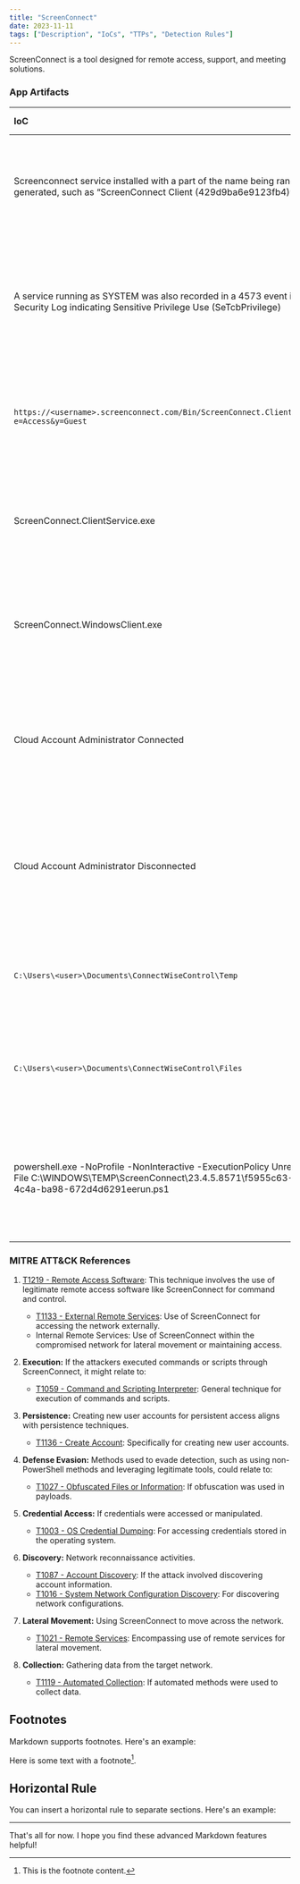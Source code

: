 ```yaml
---
title: "ScreenConnect"
date: 2023-11-11
tags: ["Description", "IoCs", "TTPs", "Detection Rules"]
---
```


ScreenConnect is a tool designed for remote access, support, and meeting solutions. 

### App Artifacts

|IoC | Observations | DFIR Relevance |
|:---|:---:|:---|
| Screenconnect service installed with a part of the name being randomly generated, such as “ScreenConnect Client (429d9ba6e9123fb4)” | source=system.evtx EventCode=7045<br>Message = "ScreenConnect Client (\*)" | Indicates potential unauthorized remote access software installation, often a sign of compromise or insider threat. |
| A service running as SYSTEM was also recorded in a 4573 event in the Security Log indicating Sensitive Privilege Use (SeTcbPrivilege) | source=system.evtx EventCode=4573<br>Message = "ScreenConnect" AND Message = "SeTcbPrivilege" | Reflects elevated privileges being used, potentially for malicious purposes, requiring investigation of service behavior. |
| `https://<username>.screenconnect.com/Bin/ScreenConnect.ClientSetup.exe?e=Access&y=Guest` | Review EDR/Sysmon commandlines, DNS events, and/or, Proxy Logs for URLs with a pattern like:<br>http\*.screenconnect.com/<br>Bin/ScreenConnect\*.exe\* | Indicates downloading of remote access tools, which could be used for unauthorized access or data exfiltration. |
| ScreenConnect.ClientService.exe | Filename indicator useful for reviewing process execution events. | Signifies the execution of a ScreenConnect client service, essential to check for unauthorized remote control activities. |
| ScreenConnect.WindowsClient.exe | Filename indicator useful for reviewing process execution events. | Indicates running of ScreenConnect Windows client, important to verify for unsanctioned remote access. |
| Cloud Account Administrator Connected | source=Application.evtx<br>EventCode=100<br>Source=ScreenConnect<br>Message="Cloud Account Administrator Connected" | Suggests remote access by a cloud account administrator, crucial for validating authorized access vs. account takeover. |
| Cloud Account Administrator Disconnected | source=Application.evtx<br>EventCode=101<br>Source=ScreenConnect<br>Message="Cloud Account Administrator Disconnected" | Indicates disconnection of a cloud account admin, necessary for tracking session durations and potential unauthorized activities. |
| `C:\Users\<user>\Documents\ConnectWiseControl\Temp` | Execution of any PE from this directory indicates it was likely provided by the ScreenConnect host. | Execution from this directory could indicate malicious use of legitimate software for unauthorized actions. |
| `C:\Users\<user>\Documents\ConnectWiseControl\Files` | source=Application.evtx<br>EventCode=201<br>Source=ScreenConnect<br>Message="transfer" | File transfers via ScreenConnect could point to data exfiltration or unauthorized file access. |
| powershell.exe -NoProfile -NonInteractive -ExecutionPolicy Unrestricted -File C:\WINDOWS\TEMP\ScreenConnect\23.4.5.8571\f5955c63-3955-4c4a-ba98-672d4d6291eerun.ps1 | Source=Microsoft-Windows-Powershell-Operational<br>EventID 4103<br>Message=\*ScreenConnect\*.ps1\* | Execution of PowerShell scripts related to ScreenConnect could indicate automation of malicious activities or unauthorized changes. |

### MITRE ATT&CK References

1. [T1219 - Remote Access Software](https://attack.mitre.org/techniques/T1219): This technique involves the use of legitimate remote access software like ScreenConnect for command and control.
    - [T1133 - External Remote Services](https://attack.mitre.org/techniques/T1133): Use of ScreenConnect for accessing the network externally.
    - Internal Remote Services: Use of ScreenConnect within the compromised network for lateral movement or maintaining access.

2. **Execution:** If the attackers executed commands or scripts through ScreenConnect, it might relate to:
    - [T1059 - Command and Scripting Interpreter](https://attack.mitre.org/techniques/T1059): General technique for execution of commands and scripts.

3. **Persistence:** Creating new user accounts for persistent access aligns with persistence techniques.
    - [T1136 - Create Account](https://attack.mitre.org/techniques/T1136): Specifically for creating new user accounts.

4. **Defense Evasion:** Methods used to evade detection, such as using non-PowerShell methods and leveraging legitimate tools, could relate to:
    - [T1027 - Obfuscated Files or Information](https://attack.mitre.org/techniques/T1027): If obfuscation was used in payloads.

5. **Credential Access:** If credentials were accessed or manipulated.
    - [T1003 - OS Credential Dumping](https://attack.mitre.org/techniques/T1003): For accessing credentials stored in the operating system.

6. **Discovery:** Network reconnaissance activities.
    - [T1087 - Account Discovery](https://attack.mitre.org/techniques/T1087): If the attack involved discovering account information.
    - [T1016 - System Network Configuration Discovery](https://attack.mitre.org/techniques/T1016): For discovering network configurations.

7. **Lateral Movement:** Using ScreenConnect to move across the network.
    - [T1021 - Remote Services](https://attack.mitre.org/techniques/T1021): Encompassing use of remote services for lateral movement.

8. **Collection:** Gathering data from the target network.
    - [T1119 - Automated Collection](https://attack.mitre.org/techniques/T1119): If automated methods were used to collect data.

## Footnotes

Markdown supports footnotes. Here's an example:

Here is some text with a footnote[^1].

[^1]: This is the footnote content.

## Horizontal Rule

You can insert a horizontal rule to separate sections. Here's an example:

---

That's all for now. I hope you find these advanced Markdown features helpful!
